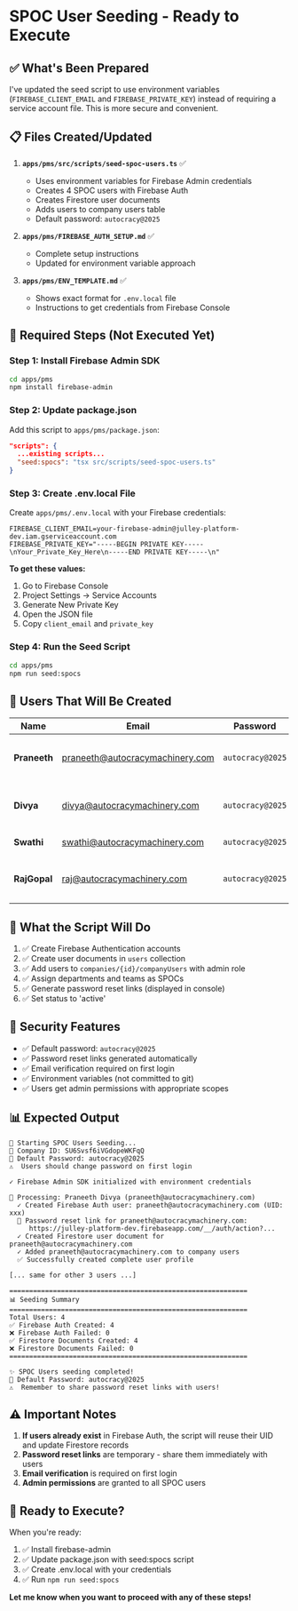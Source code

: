 # SPOC User Seeding - Ready to Execute

## ✅ What's Been Prepared

I've updated the seed script to use environment variables (`FIREBASE_CLIENT_EMAIL` and `FIREBASE_PRIVATE_KEY`) instead of requiring a service account file. This is more secure and convenient.

## 📋 Files Created/Updated

1. **`apps/pms/src/scripts/seed-spoc-users.ts`** ✅
   - Uses environment variables for Firebase Admin credentials
   - Creates 4 SPOC users with Firebase Auth
   - Creates Firestore user documents
   - Adds users to company users table
   - Default password: `autocracy@2025`

2. **`apps/pms/FIREBASE_AUTH_SETUP.md`** ✅
   - Complete setup instructions
   - Updated for environment variable approach

3. **`apps/pms/ENV_TEMPLATE.md`** ✅
   - Shows exact format for `.env.local` file
   - Instructions to get credentials from Firebase Console

## 🔧 Required Steps (Not Executed Yet)

### Step 1: Install Firebase Admin SDK

```bash
cd apps/pms
npm install firebase-admin
```

### Step 2: Update package.json

Add this script to `apps/pms/package.json`:

```json
"scripts": {
  ...existing scripts...
  "seed:spocs": "tsx src/scripts/seed-spoc-users.ts"
}
```

### Step 3: Create .env.local File

Create `apps/pms/.env.local` with your Firebase credentials:

```env
FIREBASE_CLIENT_EMAIL=your-firebase-admin@julley-platform-dev.iam.gserviceaccount.com
FIREBASE_PRIVATE_KEY="-----BEGIN PRIVATE KEY-----\nYour_Private_Key_Here\n-----END PRIVATE KEY-----\n"
```

**To get these values:**
1. Go to Firebase Console
2. Project Settings → Service Accounts
3. Generate New Private Key
4. Open the JSON file
5. Copy `client_email` and `private_key`

### Step 4: Run the Seed Script

```bash
cd apps/pms
npm run seed:spocs
```

## 👥 Users That Will Be Created

| Name | Email | Password | Departments |
|------|-------|----------|-------------|
| **Praneeth** | praneeth@autocracymachinery.com | `autocracy@2025` | Administration, Sales & Marketing, Investors |
| **Divya** | divya@autocracymachinery.com | `autocracy@2025` | Administration, Support Center, R&D, Sales |
| **Swathi** | swathi@autocracymachinery.com | `autocracy@2025` | Administration, Operational |
| **RajGopal** | raj@autocracymachinery.com | `autocracy@2025` | Support Center, Production Lines |

## 🎯 What the Script Will Do

1. ✅ Create Firebase Authentication accounts
2. ✅ Create user documents in `users` collection
3. ✅ Add users to `companies/{id}/companyUsers` with admin role
4. ✅ Assign departments and teams as SPOCs
5. ✅ Generate password reset links (displayed in console)
6. ✅ Set status to 'active'

## 🔐 Security Features

- ✅ Default password: `autocracy@2025`
- ✅ Password reset links generated automatically
- ✅ Email verification required on first login
- ✅ Environment variables (not committed to git)
- ✅ Users get admin permissions with appropriate scopes

## 📊 Expected Output

```
🚀 Starting SPOC Users Seeding...
📍 Company ID: SU6Svsf6iVGdopeWKFqQ
🔑 Default Password: autocracy@2025
⚠️  Users should change password on first login

✓ Firebase Admin SDK initialized with environment credentials

👤 Processing: Praneeth Divya (praneeth@autocracymachinery.com)
  ✓ Created Firebase Auth user: praneeth@autocracymachinery.com (UID: xxx)
  📧 Password reset link for praneeth@autocracymachinery.com:
     https://julley-platform-dev.firebaseapp.com/__/auth/action?...
  ✓ Created Firestore user document for praneeth@autocracymachinery.com
  ✓ Added praneeth@autocracymachinery.com to company users
  ✅ Successfully created complete user profile

[... same for other 3 users ...]

============================================================
📊 Seeding Summary
============================================================
Total Users: 4
✅ Firebase Auth Created: 4
❌ Firebase Auth Failed: 0
✅ Firestore Documents Created: 4
❌ Firestore Documents Failed: 0
============================================================

✨ SPOC Users seeding completed!
🔐 Default Password: autocracy@2025
⚠️  Remember to share password reset links with users!
```

## ⚠️ Important Notes

1. **If users already exist** in Firebase Auth, the script will reuse their UID and update Firestore records
2. **Password reset links** are temporary - share them immediately with users
3. **Email verification** is required on first login
4. **Admin permissions** are granted to all SPOC users

## 🚀 Ready to Execute?

When you're ready:

1. ✅ Install firebase-admin
2. ✅ Update package.json with seed:spocs script
3. ✅ Create .env.local with your credentials
4. ✅ Run `npm run seed:spocs`

**Let me know when you want to proceed with any of these steps!**

